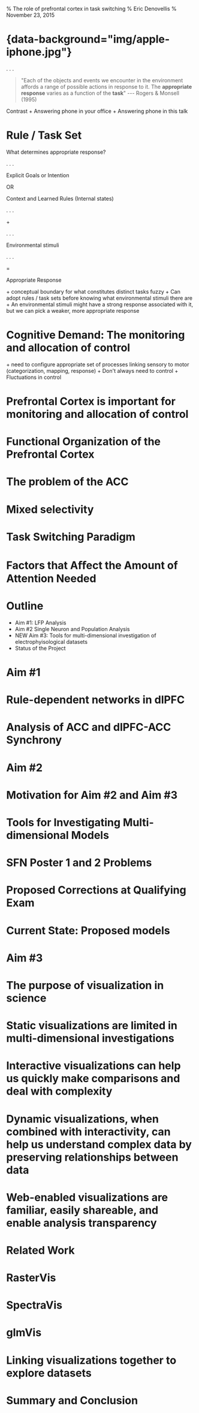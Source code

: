 % The role of prefrontal cortex in task switching
% Eric Denovellis
% November 23, 2015

# {data-background="img/apple-iphone.jpg"}
<audio data-autoplay>
  <source data-src="cellphoneVibrate.mp3" type="audio/mp3" />
</audio>

. . .

> "Each of the objects and events we encounter in the environment affords a range of possible actions in response to it. The **appropriate response** varies as a function of the **task**"
--- Rogers & Monsell (1995)

<aside class="notes">
Contrast
+ Answering phone in your office
+ Answering phone in this talk
</aside>

# Rule / Task Set

What determines appropriate response?

. . .

Explicit Goals or Intention

OR

Context and Learned Rules (Internal states)

. . .

\+

. . .

Environmental stimuli

. . .

=

Appropriate Response

<aside class="notes">
+  conceptual boundary for what constitutes distinct tasks fuzzy
+  Can adopt rules / task sets before knowing what environmental stimuli there are
+  An environmental stimuli might have a strong response associated with it, but we can pick a weaker, more appropriate response
</aside>

# Cognitive Demand: The monitoring and allocation of control

<aside class="notes">
+  need to configure appropriate set of processes linking sensory to motor (categorization, mapping, response)
+  Don't always need to control
+  Fluctuations in control
</aside>

# Prefrontal Cortex is important for monitoring and allocation of control

# Functional Organization of the Prefrontal Cortex

# The problem of the ACC

# Mixed selectivity

# Task Switching Paradigm

# Factors that Aﬀect the Amount of Attention Needed

# Outline

- Aim \#1: LFP Analysis
- Aim \#2  Single Neuron and Population Analysis
- NEW Aim \#3: Tools for multi-dimensional investigation of electrophyisological datasets
- Status of the Project

# Aim \#1

# Rule-dependent networks in dlPFC

# Analysis of ACC and dlPFC-ACC Synchrony

# Aim \#2

# Motivation for Aim \#2 and Aim \#3

# Tools for Investigating Multi-dimensional Models

# SFN Poster 1 and 2 Problems

# Proposed Corrections at Qualifying Exam

# Current State: Proposed models

# Aim \#3

# The purpose of visualization in science

# Static visualizations are limited in multi-dimensional investigations

# Interactive visualizations can help us quickly make comparisons and deal with complexity

# Dynamic visualizations, when combined with interactivity, can help us understand complex data by preserving relationships between data

# Web-enabled visualizations are familiar, easily shareable, and enable analysis transparency

# Related Work

# RasterVis

# SpectraVis

# glmVis

# Linking visualizations together to explore datasets

# Summary and Conclusion
